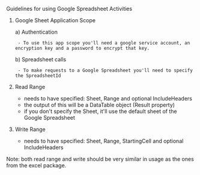 Guidelines for using Google Spreadsheet Activities

1. Google Sheet Application Scope

    a) Authentication

        - To use this app scope you'll need a google service account, an encryption key and a password to encrypt that key.

    b) Spreadsheet calls

        - To make requests to a Google Spreadsheet you'll need to specify the SpreadsheetId

2. Read Range

    - needs to have specified: Sheet, Range and optional IncludeHeaders
    - the output of this will be a DataTable object (Result property)
    - if you don't specify the Sheet, it'll use the default sheet of the Google Spreadsheet

3. Write Range

    - needs to have specified: Sheet, Range, StartingCell and optional IncludeHeaders


Note: both read range and write should be very similar in usage as the ones from the excel package.